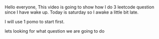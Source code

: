 Hello everyone, This video is going to show how I do 3 leetcode question since I have wake up. Today is saturday so I awake a little bit late.

I will use 1 pomo to start first.

lets looking for what question we are going to do
